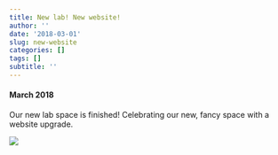 ```yaml
---
title: New lab! New website! 
author: ''
date: '2018-03-01'
slug: new-website
categories: []
tags: []
subtitle: ''
---
```

#### March 2018
Our new lab space is finished! Celebrating our new, fancy space with a website upgrade. 

<image src="/img/newlab.jpg" caption="New lab space">
